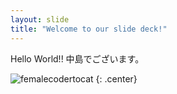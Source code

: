 ```yaml
---
layout: slide
title: "Welcome to our slide deck!"
---
```


Hello World!! 中島でございます。

![femalecodertocat](https://octodex.github.com/images/femalecodertocat.png)
{: .center}
